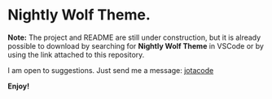 # Nightly Wolf Theme.

**Note:** The project and README are still under construction, but it is already possible to download by searching for **Nightly Wolf Theme** in VSCode or by using the link attached to this repository.

I am open to suggestions. Just send me a message: [jotacode](https://jotacode.dev)

**Enjoy!**
